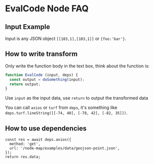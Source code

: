 # EvalCode Node FAQ

## Input Example
      
Input is any JSON object `[[103,1],[103,1]]` or `{foo:'bar'}`.
      
## How to write transform
      
Only write the function body in the text box, think about the function is:

```js
function EvalCode (input, deps) {
  const output = doSomething(input);
  return output;
}
```

Use `input` as the input data, use `return` to output the transformed data

You can call `axios` or `turf` from `deps`, it's something like `deps.turf.lineString([[-74, 40], [-78, 42], [-82, 35]])`.

## How to use dependencies

```
const res = await deps.axios({
  method: 'get',
  url: '/node-map/examples/data/geojson-point.json',
});
return res.data;
```